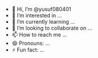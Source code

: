- 👋 Hi, I’m @yusuf080401
- 👀 I’m interested in ...
- 🌱 I’m currently learning ...
- 💞️ I’m looking to collaborate on ...
- 📫 How to reach me ...
- 😄 Pronouns: ...
- ⚡ Fun fact: ...

<!---
yusuf080401/yusuf080401 is a ✨ special ✨ repository because its `README.md` (this file) appears on your GitHub profile.
You can click the Preview link to take a look at your changes.
